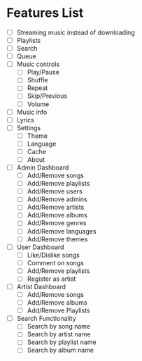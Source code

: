 # Features List
- [ ] Streaming music instead of downloading
- [ ] Playlists
- [ ] Search
- [ ] Queue
- [ ] Music controls
  - [ ] Play/Pause
  - [ ] Shuffle
  - [ ] Repeat
  - [ ] Skip/Previous
  - [ ] Volume
- [ ] Music info
- [ ] Lyrics
- [ ] Settings
  - [ ] Theme
  - [ ] Language
  - [ ] Cache
  - [ ] About
- [ ] Admin Dashboard
  - [ ] Add/Remove songs
  - [ ] Add/Remove playlists
  - [ ] Add/Remove users
  - [ ] Add/Remove admins
  - [ ] Add/Remove artists
  - [ ] Add/Remove albums
  - [ ] Add/Remove genres
  - [ ] Add/Remove languages
  - [ ] Add/Remove themes
- [ ] User Dashboard
  - [ ] Like/Dislike songs
  - [ ] Comment on songs
  - [ ] Add/Remove playlists
  - [ ] Register as artist
- [ ] Artist Dashboard
  - [ ] Add/Remove songs
  - [ ] Add/Remove albums
  - [ ] Add/Remove Playlists
- [ ] Search Functionality
  - [ ] Search by song name
  - [ ] Search by artist name
  - [ ] Search by playlist name
  - [ ] Search by album name
